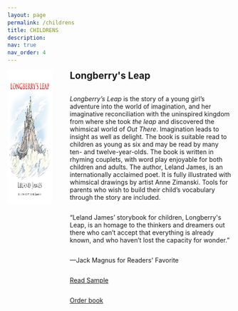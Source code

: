 ```yaml
---
layout: page
permalink: /childrens
title: CHILDRENS
description: 
nav: true
nav_order: 4
---
```


<div style="display: flex; align-items: flex-start; margin-bottom: 20px;">
  <!-- Fixed-width image container -->
  <div style="flex: 0 0 100px; margin-right: 40px;"> <!-- Set flex-basis to 100px for fixed width -->
    <img src="assets/img/longberry.jpg" alt="Longberry's Leap Book Cover" style="height: 300px; width: auto;">
  </div>
  <!-- Text container -->
  <div style="display: flex; flex-direction: column; justify-content: center; text-align: left;">
    <h2 style="margin-top: 0;">Longberry's Leap</h2>
    <p><em>Longberry’s Leap</em> is the story of a young girl’s adventure into the world of imagination, and her imaginative reconciliation with the uninspired kingdom from where she took <em>the leap</em> and discovered the whimsical world of <em>Out There</em>. Imagination leads to insight as well as delight. The book is suitable read to children as young as six and may be read by many ten- and twelve-year-olds. The book is written in rhyming couplets, with word play enjoyable for both children and adults. The author, Leland James, is an internationally acclaimed poet. It is fully illustrated with whimsical drawings by artist Anne Zimanski. Tools for parents who wish to build their child’s vocabulary through the story are included.</p>
    <p>“Leland James’ storybook for children, Longberry's Leap, is an homage to the thinkers and dreamers out there who can’t accept that everything is already known, and who haven’t lost the capacity for wonder.”</p>
    <p>—Jack Magnus for Readers' Favorite</p>
    <p><a href="link-to-sample">Read Sample</a></p>
    <p><a href="link-to-order">Order book</a></p>
  </div>
</div>